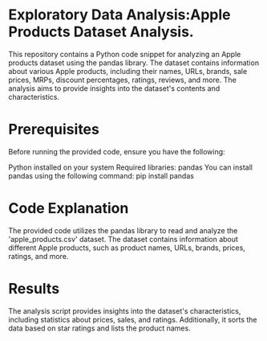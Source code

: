 # Exploratory Data Analysis:Apple Products Dataset Analysis.

This repository contains a Python code snippet for analyzing an Apple products dataset using the pandas library. The dataset contains information about various Apple products, including their names, URLs, brands, sale prices, MRPs, discount percentages, ratings, reviews, and more. The analysis aims to provide insights into the dataset's contents and characteristics.

# Prerequisites
Before running the provided code, ensure you have the following:

Python installed on your system
Required libraries: pandas
You can install pandas using the following command:
pip install pandas

# Code Explanation
The provided code utilizes the pandas library to read and analyze the 'apple_products.csv' dataset. The dataset contains information about different Apple products, such as product names, URLs, brands, prices, ratings, and more.

# Results
The analysis script provides insights into the dataset's characteristics, including statistics about prices, sales, and ratings. Additionally, it sorts the data based on star ratings and lists the product names.
